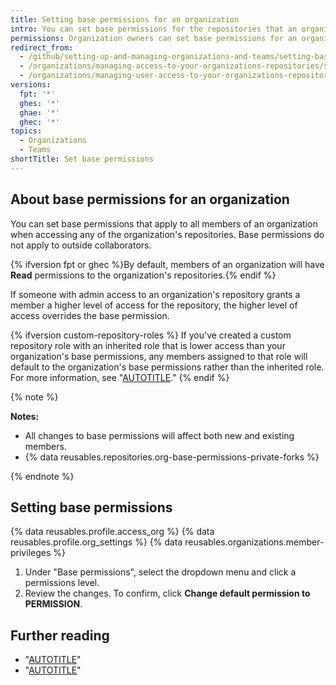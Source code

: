 ```yaml
---
title: Setting base permissions for an organization
intro: You can set base permissions for the repositories that an organization owns.
permissions: Organization owners can set base permissions for an organization.
redirect_from:
  - /github/setting-up-and-managing-organizations-and-teams/setting-base-permissions-for-an-organization
  - /organizations/managing-access-to-your-organizations-repositories/setting-base-permissions-for-an-organization
  - /organizations/managing-user-access-to-your-organizations-repositories/setting-base-permissions-for-an-organization
versions:
  fpt: '*'
  ghes: '*'
  ghae: '*'
  ghec: '*'
topics:
  - Organizations
  - Teams
shortTitle: Set base permissions
---
```


## About base permissions for an organization

You can set base permissions that apply to all members of an organization when accessing any of the organization's repositories. Base permissions do not apply to outside collaborators.

{% ifversion fpt or ghec %}By default, members of an organization will have **Read** permissions to the organization's repositories.{% endif %}

If someone with admin access to an organization's repository grants a member a higher level of access for the repository, the higher level of access overrides the base permission.

{% ifversion custom-repository-roles %}
If you've created a custom repository role with an inherited role that is lower access than your organization's base permissions, any members assigned to that role will default to the organization's base permissions rather than the inherited role. For more information, see "[AUTOTITLE](/organizations/managing-user-access-to-your-organizations-repositories/managing-repository-roles/managing-custom-repository-roles-for-an-organization)."
{% endif %}

{% note %}

**Notes:**

- All changes to base permissions will affect both new and existing members.
- {% data reusables.repositories.org-base-permissions-private-forks %}

{% endnote %}

## Setting base permissions

{% data reusables.profile.access_org %}
{% data reusables.profile.org_settings %}
{% data reusables.organizations.member-privileges %}
1. Under "Base permissions", select the dropdown menu and click a permissions level.
1. Review the changes. To confirm, click **Change default permission to PERMISSION**.

## Further reading

- "[AUTOTITLE](/organizations/managing-user-access-to-your-organizations-repositories/managing-repository-roles/repository-roles-for-an-organization)"
- "[AUTOTITLE](/organizations/managing-user-access-to-your-organizations-repositories/managing-outside-collaborators/adding-outside-collaborators-to-repositories-in-your-organization)"
